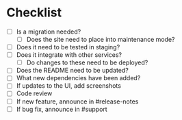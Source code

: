 # Checklist
- [ ] Is a migration needed?
  - [ ] Does the site need to place into maintenance mode?
- [ ] Does it need to be tested in staging?
- [ ] Does it integrate with other services?
  - [ ] Do changes to these need to be deployed?
- [ ] Does the README need to be updated?
- [ ] What new dependencies have been added?
- [ ] If updates to the UI, add screenshots
- [ ] Code review
- [ ] If new feature, announce in #release-notes
- [ ] If bug fix, announce in #support